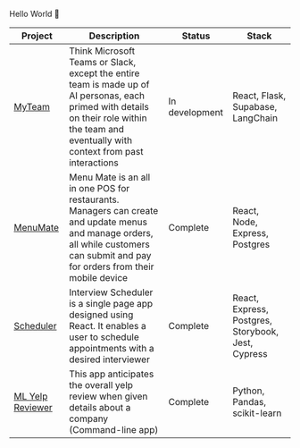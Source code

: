 Hello World 👋

| Project | Description | Status | Stack |
| ------- | -------------------------------------------    |------- |----------- |
| [MyTeam](https://github.com/connorcodefoot/teamai) | Think Microsoft Teams or Slack, except the entire team is made up of AI personas, each primed with details on their role within the team and eventually with context from past interactions | In development | React, Flask, Supabase, LangChain |
| [MenuMate](https://github.com/connorcodefoot/Menu-Mate) | Menu Mate is an all in one POS for restaurants. Managers can create and update menus and manage orders, all while customers can submit and pay for orders from their mobile device | Complete | React, Node, Express, Postgres |
| [Scheduler](https://github.com/connorcodefoot/scheduler) | Interview Scheduler is a single page app designed using React. It enables a user to schedule appointments with a desired interviewer | Complete | React, Express, Postgres, Storybook, Jest, Cypress |
| [ML Yelp Reviewer](https://github.com/connorcodefoot/ML-Yelp-Reviewer) | This app anticipates the overall yelp review when given details about a company (Command-line app) | Complete | Python, Pandas, scikit-learn |
 


